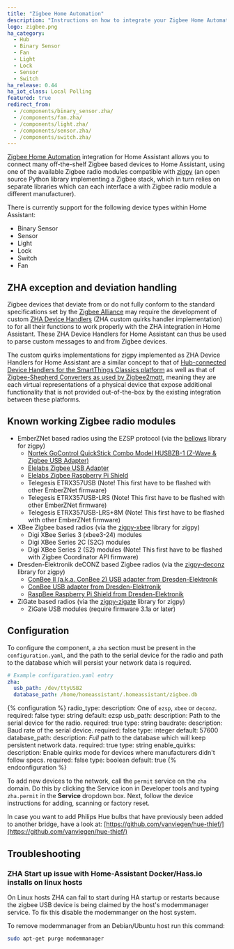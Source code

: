 ```yaml
---
title: "Zigbee Home Automation"
description: "Instructions on how to integrate your Zigbee Home Automation (ZHA) devices within Home Assistant."
logo: zigbee.png
ha_category:
  - Hub
  - Binary Sensor
  - Fan
  - Light
  - Lock
  - Sensor
  - Switch
ha_release: 0.44
ha_iot_class: Local Polling
featured: true
redirect_from:
  - /components/binary_sensor.zha/
  - /components/fan.zha/
  - /components/light.zha/
  - /components/sensor.zha/
  - /components/switch.zha/
---
```


[Zigbee Home Automation](http://www.zigbee.org/zigbee-for-developers/applicationstandards/zigbeehomeautomation/)
integration for Home Assistant allows you to connect many off-the-shelf Zigbee based devices to Home Assistant, using one of the available Zigbee radio modules compatible with [zigpy](https://github.com/zigpy/zigpy) (an open source Python library implementing a Zigbee stack, which in turn relies on separate libraries which can each interface a with Zigbee radio module a different manufacturer).

There is currently support for the following device types within Home Assistant:

- Binary Sensor
- Sensor
- Light
- Lock
- Switch
- Fan

## ZHA exception and deviation handling

Zigbee devices that deviate from or do not fully conform to the standard specifications set by the [Zigbee Alliance](https://www.zigbee.org) may require the development of custom [ZHA Device Handlers](https://github.com/dmulcahey/zha-device-handlers) (ZHA custom quirks handler implementation) to for all their functions to work properly with the ZHA integration in Home Assistant. These ZHA Device Handlers for Home Assistant can thus be used to parse custom messages to and from Zigbee devices.

The custom quirks implementations for zigpy implemented as ZHA Device Handlers for Home Assistant are a similar concept to that of [Hub-connected Device Handlers for the SmartThings Classics platform](https://docs.smartthings.com/en/latest/device-type-developers-guide/) as well as that of [Zigbee-Shepherd Converters as used by Zigbee2mqtt](https://www.zigbee2mqtt.io/how_tos/how_to_support_new_devices.html), meaning they are each virtual representations of a physical device that expose additional functionality that is not provided out-of-the-box by the existing integration between these platforms.

## Known working Zigbee radio modules

- EmberZNet based radios using the EZSP protocol (via the [bellows](https://github.com/zigpy/bellows) library for zigpy)
  - [Nortek GoControl QuickStick Combo Model HUSBZB-1 (Z-Wave & Zigbee USB Adapter)](https://www.nortekcontrol.com/products/2gig/husbzb-1-gocontrol-quickstick-combo/)
  - [Elelabs Zigbee USB Adapter](https://elelabs.com/products/elelabs_usb_adapter.html)
  - [Elelabs Zigbee Raspberry Pi Shield](https://elelabs.com/products/elelabs_zigbee_shield.html)
  - Telegesis ETRX357USB (Note! This first have to be flashed with other EmberZNet firmware)
  - Telegesis ETRX357USB-LRS (Note! This first have to be flashed with other EmberZNet firmware)
  - Telegesis ETRX357USB-LRS+8M (Note! This first have to be flashed with other EmberZNet firmware)
- XBee Zigbee based radios (via the [zigpy-xbee](https://github.com/zigpy/zigpy-xbee) library for zigpy)
  - Digi XBee Series 3 (xbee3-24) modules
  - Digi XBee Series 2C (S2C) modules
  - Digi XBee Series 2 (S2) modules (Note! This first have to be flashed with Zigbee Coordinator API firmware)
- Dresden-Elektronik deCONZ based Zigbee radios (via the [zigpy-deconz](https://github.com/zigpy/zigpy-deconz) library for zigpy)
  - [ConBee II (a.k.a. ConBee 2) USB adapter from Dresden-Elektronik](https://shop.dresden-elektronik.de/conbee-2.html)
  - [ConBee USB adapter from Dresden-Elektronik](https://www.dresden-elektronik.de/conbee/)
  - [RaspBee Raspberry Pi Shield from Dresden-Elektronik](https://www.dresden-elektronik.de/raspbee/)
- ZiGate based radios (via the [zigpy-zigate](https://github.com/doudz/zigpy-zigate) library for zigpy)
  - ZiGate USB modules (require firmware 3.1a or later)

## Configuration

To configure the component, a `zha` section must be present in the `configuration.yaml`,
and the path to the serial device for the radio and path to the database which will persist your network data is required.

```yaml
# Example configuration.yaml entry
zha:
  usb_path: /dev/ttyUSB2
  database_path: /home/homeassistant/.homeassistant/zigbee.db
```

{% configuration %}
radio_type:
  description: One of `ezsp`, `xbee` or `deconz`.
  required: false
  type: string
  default: ezsp
usb_path:
  description: Path to the serial device for the radio.
  required: true
  type: string
baudrate:
  description: Baud rate of the serial device.
  required: false
  type: integer
  default: 57600
database_path:
  description: _Full_ path to the database which will keep persistent network data.
  required: true
  type: string
enable_quirks:
  description: Enable quirks mode for devices where manufacturers didn't follow specs.
  required: false
  type: boolean
  default: true
{% endconfiguration %}

To add new devices to the network, call the `permit` service on the `zha` domain. Do this by clicking the Service icon in Developer tools and typing `zha.permit` in the **Service** dropdown box. Next, follow the device instructions for adding, scanning or factory reset.

In case you want to add Philips Hue bulbs that have previously been added to another bridge, have a look at: [https://github.com/vanviegen/hue-thief/](https://github.com/vanviegen/hue-thief/)

## Troubleshooting

### ZHA Start up issue with Home-Assistant Docker/Hass.io installs on linux hosts

On Linux hosts ZHA can fail to start during HA startup or restarts because the zigbee USB device is being claimed by the host's modemmanager service. To fix this disable the modemmanger on the host system.

To remove modemmanager from an Debian/Ubuntu host run this command:

```bash
sudo apt-get purge modemmanager
```
